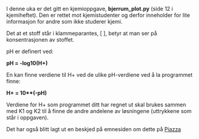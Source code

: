 I denne uka er det gitt en kjemioppgave, **bjerrum_plot.py** (side 12 i kjemiheftet). 
Den er rettet mot kjemistudenter og derfor inneholder for lite informasjon for andre som ikke studerer kjemi. 

Det at et stoff står i klammeparantes, [ ], betyr at man ser på konsentrasjonen av stoffet. 

pH er definert ved:

**pH = -log10(H+)** 

En kan finne verdiene til H+ ved de ulike pH-verdiene ved å la programmet finne: 

**H+ = 10\*\*(-pH)**

Verdiene for H+ som programmet ditt har regnet ut skal brukes sammen med K1 og K2 til å finne de andre andelene av løsningene (uttrykkene som står i oppgaven). 

Det har også blitt lagt ut en beskjed på emnesiden om dette på [Piazza](https://piazza.com/class/j67xgsfd9dm5z?cid=115)
